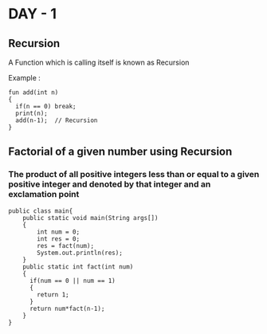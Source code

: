 # DAY - 1
## Recursion
A Function which is calling itself is known as Recursion  
  
Example : 

```
fun add(int n)
{
  if(n == 0) break;
  print(n);
  add(n-1);  // Recursion
}
```
## Factorial of a given number using Recursion
### The product of all positive integers less than or equal to a given positive integer and denoted by that integer and an exclamation point
```
public class main{
    public static void main(String args[])
    {
        int num = 0;
        int res = 0;
        res = fact(num);
        System.out.println(res);
    }
    public static int fact(int num)
    {
      if(num == 0 || num == 1)
      {
        return 1;
      }
      return num*fact(n-1);
    }
}

```



